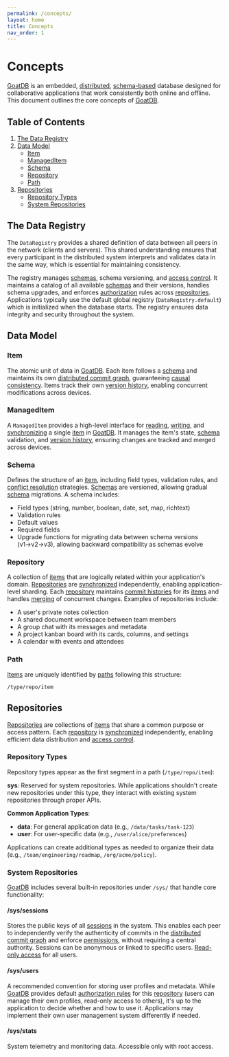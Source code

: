 ```yaml
---
permalink: /concepts/
layout: home
title: Concepts
nav_order: 1
---
```


# Concepts

[GoatDB](/) is an embedded, [distributed](/architecture),
[schema-based](/schema) database designed for collaborative applications that
work consistently both online and offline. This document outlines the core
concepts of [GoatDB](/).

## Table of Contents

1. [The Data Registry](#the-data-registry)
2. [Data Model](#data-model)
   - [Item](#item)
   - [ManagedItem](#manageditem)
   - [Schema](#schema)
   - [Repository](#repository)
   - [Path](#path)
3. [Repositories](#repositories)
   - [Repository Types](#repository-types)
   - [System Repositories](#system-repositories)

## The Data Registry

The `DataRegistry` provides a shared definition of data between all peers in the
network (clients and servers). This shared understanding ensures that every
participant in the distributed system interprets and validates data in the same
way, which is essential for maintaining consistency.

The registry manages [schemas](/schema), schema versioning, and
[access control](/authorization). It maintains a catalog of all available
[schemas](/schema) and their versions, handles schema upgrades, and enforces
[authorization](/authorization) rules across [repositories](/repositories).
Applications typically use the default global registry (`DataRegistry.default`)
which is initialized when the database starts. The registry ensures data
integrity and security throughout the system.

## Data Model

### Item

The atomic unit of data in [GoatDB](/). Each item follows a [schema](/schema)
and maintains its own [distributed commit graph](/commit-graph), guaranteeing
[causal consistency](https://en.wikipedia.org/wiki/Causal_consistency). Items
track their own [version history](/commit-graph), enabling concurrent
modifications across devices.

### ManagedItem

A `ManagedItem` provides a high-level interface for [reading](/read-write-data),
[writing](/read-write-data), and [synchronizing](/sync) a single
[item](/concepts#item) in [GoatDB](/). It manages the item's state,
[schema](/schema) validation, and [version history](/commit-graph), ensuring
changes are tracked and merged across devices.

### Schema

Defines the structure of an [item](#item), including field types, validation
rules, and [conflict resolution](/conflict-resolution) strategies.
[Schemas](/schema) are versioned, allowing gradual [schema](/schema) migrations.
A schema includes:

- Field types (string, number, boolean, date, set, map, richtext)
- Validation rules
- Default values
- Required fields
- Upgrade functions for migrating data between schema versions (v1→v2→v3),
  allowing backward compatibility as schemas evolve

### Repository

A collection of [items](#item) that are logically related within your
application's domain. [Repositories](/repositories) are [synchronized](/sync)
independently, enabling application-level sharding. Each
[repository](/repositories) maintains [commit histories](/commit-graph) for its
[items](#item) and handles [merging](/conflict-resolution) of concurrent
changes. Examples of repositories include:

- A user's private notes collection
- A shared document workspace between team members
- A group chat with its messages and metadata
- A project kanban board with its cards, columns, and settings
- A calendar with events and attendees

### Path

[Items](#item) are uniquely identified by [paths](#path) following this
structure:

```
/type/repo/item
```

## Repositories

[Repositories](/repositories) are collections of [items](#item) that share a
common purpose or access pattern. Each [repository](/repositories) is
[synchronized](/sync) independently, enabling efficient data distribution and
[access control](/authorization).

### Repository Types

Repository types appear as the first segment in a path (`/type/repo/item`):

**sys**: Reserved for system repositories. While applications shouldn't create
new repositories under this type, they interact with existing system
repositories through proper APIs.

**Common Application Types**:

- **data**: For general application data (e.g., `/data/tasks/task-123`)
- **user**: For user-specific data (e.g., `/user/alice/preferences`)

Applications can create additional types as needed to organize their data (e.g.,
`/team/engineering/roadmap`, `/org/acme/policy`).

### System Repositories

[GoatDB](https://goatdb.dev/) includes several built-in repositories under
`/sys/` that handle core functionality:

#### /sys/sessions

Stores the public keys of all [sessions](/sessions) in the system. This enables
each peer to independently verify the authenticity of commits in the
[distributed commit graph](/commit-graph) and enforce
[permissions](/authorization), without requiring a central authority. Sessions
can be anonymous or linked to specific users.
[Read-only access](/authorization#built-in-rules) for all users.

#### /sys/users

A recommended convention for storing user profiles and metadata. While
[GoatDB](https://goatdb.dev/) provides default
[authorization rules](/authorization) for this [repository](/repositories)
(users can manage their own profiles, read-only access to others), it's up to
the application to decide whether and how to use it. Applications may implement
their own user management system differently if needed.

#### /sys/stats

System telemetry and monitoring data. Accessible only with root access.
